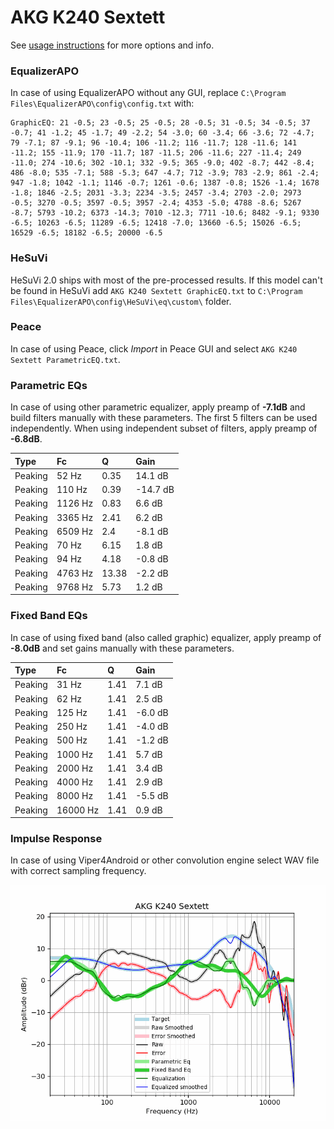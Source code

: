 # AKG K240 Sextett
See [usage instructions](https://github.com/jaakkopasanen/AutoEq#usage) for more options and info.

### EqualizerAPO
In case of using EqualizerAPO without any GUI, replace `C:\Program Files\EqualizerAPO\config\config.txt`
with:
```
GraphicEQ: 21 -0.5; 23 -0.5; 25 -0.5; 28 -0.5; 31 -0.5; 34 -0.5; 37 -0.7; 41 -1.2; 45 -1.7; 49 -2.2; 54 -3.0; 60 -3.4; 66 -3.6; 72 -4.7; 79 -7.1; 87 -9.1; 96 -10.4; 106 -11.2; 116 -11.7; 128 -11.6; 141 -11.2; 155 -11.9; 170 -11.7; 187 -11.5; 206 -11.6; 227 -11.4; 249 -11.0; 274 -10.6; 302 -10.1; 332 -9.5; 365 -9.0; 402 -8.7; 442 -8.4; 486 -8.0; 535 -7.1; 588 -5.3; 647 -4.7; 712 -3.9; 783 -2.9; 861 -2.4; 947 -1.8; 1042 -1.1; 1146 -0.7; 1261 -0.6; 1387 -0.8; 1526 -1.4; 1678 -1.8; 1846 -2.5; 2031 -3.3; 2234 -3.5; 2457 -3.4; 2703 -2.0; 2973 -0.5; 3270 -0.5; 3597 -0.5; 3957 -2.4; 4353 -5.0; 4788 -8.6; 5267 -8.7; 5793 -10.2; 6373 -14.3; 7010 -12.3; 7711 -10.6; 8482 -9.1; 9330 -6.5; 10263 -6.5; 11289 -6.5; 12418 -7.0; 13660 -6.5; 15026 -6.5; 16529 -6.5; 18182 -6.5; 20000 -6.5
```

### HeSuVi
HeSuVi 2.0 ships with most of the pre-processed results. If this model can't be found in HeSuVi add
`AKG K240 Sextett GraphicEQ.txt` to `C:\Program Files\EqualizerAPO\config\HeSuVi\eq\custom\` folder.

### Peace
In case of using Peace, click *Import* in Peace GUI and select `AKG K240 Sextett ParametricEQ.txt`.

### Parametric EQs
In case of using other parametric equalizer, apply preamp of **-7.1dB** and build filters manually
with these parameters. The first 5 filters can be used independently.
When using independent subset of filters, apply preamp of **-6.8dB**.

| Type    | Fc      |     Q | Gain     |
|:--------|:--------|:------|:---------|
| Peaking | 52 Hz   |  0.35 | 14.1 dB  |
| Peaking | 110 Hz  |  0.39 | -14.7 dB |
| Peaking | 1126 Hz |  0.83 | 6.6 dB   |
| Peaking | 3365 Hz |  2.41 | 6.2 dB   |
| Peaking | 6509 Hz |  2.4  | -8.1 dB  |
| Peaking | 70 Hz   |  6.15 | 1.8 dB   |
| Peaking | 94 Hz   |  4.18 | -0.8 dB  |
| Peaking | 4763 Hz | 13.38 | -2.2 dB  |
| Peaking | 9768 Hz |  5.73 | 1.2 dB   |

### Fixed Band EQs
In case of using fixed band (also called graphic) equalizer, apply preamp of **-8.0dB** and set
gains manually with these parameters.

| Type    | Fc       |    Q | Gain    |
|:--------|:---------|:-----|:--------|
| Peaking | 31 Hz    | 1.41 | 7.1 dB  |
| Peaking | 62 Hz    | 1.41 | 2.5 dB  |
| Peaking | 125 Hz   | 1.41 | -6.0 dB |
| Peaking | 250 Hz   | 1.41 | -4.0 dB |
| Peaking | 500 Hz   | 1.41 | -1.2 dB |
| Peaking | 1000 Hz  | 1.41 | 5.7 dB  |
| Peaking | 2000 Hz  | 1.41 | 3.4 dB  |
| Peaking | 4000 Hz  | 1.41 | 2.9 dB  |
| Peaking | 8000 Hz  | 1.41 | -5.5 dB |
| Peaking | 16000 Hz | 1.41 | 0.9 dB  |

### Impulse Response
In case of using Viper4Android or other convolution engine select WAV file with correct sampling frequency.

![](https://raw.githubusercontent.com/jaakkopasanen/AutoEq/master/results/oratory1990/harman_over-ear_2018/AKG%20K240%20Sextett/AKG%20K240%20Sextett.png)